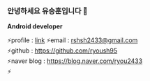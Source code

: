 ### 안녕하세요 유승훈입니다 👋

**Android developer**

⚡profile : [link](https://windy-apricot-5b1.notion.site/aec131f4446c42728fc9eef6bd3ad37b) 
⚡email : rshsh2433@gmail.com    
⚡github : https://github.com/ryoush95    
⚡naver blog : https://blog.naver.com/ryou2433    
⚡


<!--
**ryoush95/ryoush95** is a ✨ _special_ ✨ repository because its `README.md` (this file) appears on your GitHub profile.

Here are some ideas to get you started:

- 🔭 I’m currently working on ...
- 🌱 I’m currently learning ...
- 👯 I’m looking to collaborate on ...
- 🤔 I’m looking for help with ...
- 💬 Ask me about ...
- 📫 How to reach me: ...
- 😄 Pronouns: ...
- ⚡ Fun fact: ...
-->
